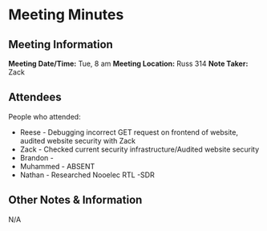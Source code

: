 # Meeting Minutes
## Meeting Information
**Meeting Date/Time:** Tue, 8 am
**Meeting Location:** Russ 314
**Note Taker:** Zack

## Attendees
People who attended:
- Reese - Debugging incorrect GET request on frontend of website, audited website security with Zack
- Zack - Checked current security infrastructure/Audited website security 
- Brandon - 
- Muhammed - ABSENT
- Nathan - Researched Nooelec RTL -SDR
## Other Notes & Information
N/A

